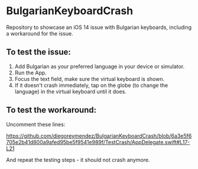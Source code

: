 # BulgarianKeyboardCrash
Repository to showcase an iOS 14 issue with Bulgarian keyboards, including a workaround for the issue.

## To test the issue:

1. Add Bulgarian as your preferred language in your device or simulator.
2. Run the App.
3. Focus the text field, make sure the virtual keyboard is shown.
4. If it doesn't crash immediately, tap on the globe (to change the language) in the virtual keyboard until it does.

## To test the workaround:

Uncomment these lines:

https://github.com/diegoreymendez/BulgarianKeyboardCrash/blob/6a3e5f6705e2b41d800a9afed95be5f9541e989f/TestCrash/AppDelegate.swift#L17-L21

And repeat the testing steps - it should not crash anymore.
